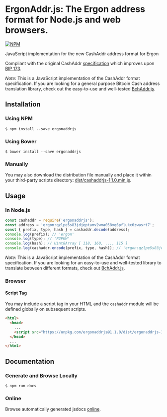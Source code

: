 # ErgonAddr.js: The Ergon address format for Node.js and web browsers.


[![NPM](https://nodei.co/npm/ergonaddrjs.png?downloads=true)](https://nodei.co/npm/ergonaddrjs/)

JavaScript implementation for the new CashAddr address format for Ergon

Compliant with the original CashAddr [specification](https://github.com/bitcoincashorg/bitcoincash.org/blob/master/spec/cashaddr.md) which improves upon [BIP 173](https://github.com/bitcoin/bips/blob/master/bip-0173.mediawiki).

*Note:* This is a JavaScript implementation of the CashAddr format specification. If you are looking for a general purpose Bitcoin Cash address translation library, check out the easy-to-use and well-tested [BchAddr.js](https://github.com/ealmansi/bchaddrjs).

## Installation

### Using NPM

```bsh
$ npm install --save ergonaddrjs
```

### Using Bower

```bsh
$ bower install --save ergonaddrjs
```

### Manually

You may also download the distribution file manually and place it within your third-party scripts directory: [dist/cashaddrjs-1.1.0.min.js](https://unpkg.com/cashaddrjs@1.1.0/dist/cashaddrjs-1.1.0.min.js).

## Usage

### In Node.js

```javascript
const cashaddr = require('ergonaddrjs');
const address = 'ergon:qzlpe5s83jdjeptamv2wma058xq6pflukc6zwasrt7';
const { prefix, type, hash } = cashaddr.decode(address);
console.log(prefix); // 'ergon'
console.log(type); // 'P2PKH'
console.log(hash); // Uint8Array [ 118, 160, ..., 115 ]
console.log(cashaddr.encode(prefix, type, hash)); // 'ergon:qzlpe5s83jdjeptamv2wma058xq6pflukc6zwasrt7'
```

*Note:* This is a JavaScript implementation of the CashAddr format specification. If you are looking for an easy-to-use and well-tested library to translate between different formats, check out [BchAddr.js](https://github.com/ealmansi/bchaddrjs).

### Browser

#### Script Tag

You may include a script tag in your HTML and the `cashaddr` module will be defined globally on subsequent scripts.

```html
<html>
  <head>
    ...
    <script src="https://unpkg.com/ergonaddrjs@1.1.0/dist/ergonaddrjs-1.1.0.min.js"></script>
  </head>
  ...
</html>
```

## Documentation

### Generate and Browse Locally

```bsh
$ npm run docs
```

### Online

Browse automatically generated jsdocs [online](https://emilio.almansi.me/cashaddrjs/module-cashaddr.html).
